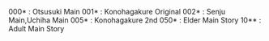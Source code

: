 
000* : Otsusuki Main
001* : Konohagakure Original
002* : Senju Main,Uchiha Main
005* : Konohagakure 2nd
050* : Elder Main Story
10** : Adult Main Story